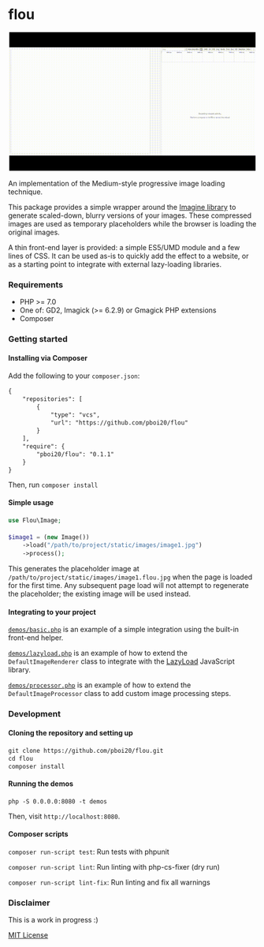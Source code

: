 # flou

<p align='center'>
<img src='./demos/img/basic-demo.gif' width="500" alt='Animation of the provided basic demo'>
</p>


An implementation of the Medium-style progressive image loading technique.

This package provides a simple wrapper around the [Imagine library](https://github.com/avalanche123/Imagine)
to generate scaled-down, blurry versions of your images. These compressed images are used
as temporary placeholders while the browser is loading the original images.

A thin front-end layer is provided: a simple ES5/UMD module and a few lines of
CSS. It can be used as-is to quickly add the effect to a website, or as a
starting point to integrate with external lazy-loading libraries.


### Requirements

- PHP >= 7.0
- One of: GD2, Imagick (>= 6.2.9) or Gmagick PHP extensions
- Composer


### Getting started

#### Installing via Composer

Add the following to your `composer.json`:

```
{
    "repositories": [
        {
            "type": "vcs",
            "url": "https://github.com/pboi20/flou"
        }
    ],
    "require": {
        "pboi20/flou": "0.1.1"
    }
}

```

Then, run `composer install`


#### Simple usage

```php
use Flou\Image;

$image1 = (new Image())
    ->load("/path/to/project/static/images/image1.jpg")
    ->process();
```

This generates the placeholder image at `/path/to/project/static/images/image1.flou.jpg`
when the page is loaded for the first time. Any subsequent page load will not
attempt to regenerate the placeholder; the existing image will be used instead.


#### Integrating to your project

[`demos/basic.php`](https://github.com/pboi20/flou/tree/master/demos/basic.php)
is an example of a simple integration using the built-in front-end helper.

[`demos/lazyload.php`](https://github.com/pboi20/flou/tree/master/demos/lazyload.php)
is an example of how to extend the `DefaultImageRenderer` class to integrate with
the [LazyLoad](https://github.com/verlok/lazyload) JavaScript library.

[`demos/processor.php`](https://github.com/pboi20/flou/tree/master/demos/processor.php)
is an example of how to extend the `DefaultImageProcessor` class to add custom image
processing steps.


### Development

#### Cloning the repository and setting up

```
git clone https://github.com/pboi20/flou.git
cd flou
composer install
```


#### Running the demos

```
php -S 0.0.0.0:8080 -t demos
```

Then, visit `http://localhost:8080`.


#### Composer scripts

`composer run-script test`: Run tests with phpunit

`composer run-script lint`: Run linting with php-cs-fixer (dry run)

`composer run-script lint-fix`: Run linting and fix all warnings


### Disclaimer

This is a work in progress :)

[MIT License](https://github.com/pboi20/flou/blob/master/LICENSE)
